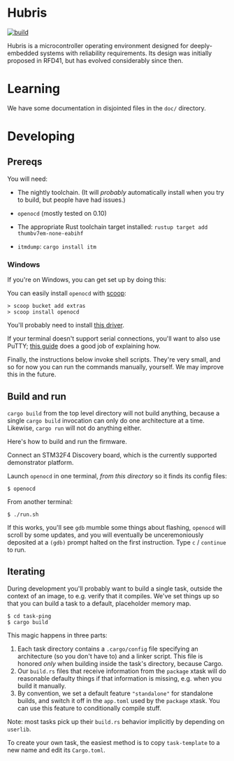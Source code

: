 # Hubris

[![build](https://github.com/oxidecomputer/hubris/workflows/build/badge.svg)](https://github.com/oxidecomputer/hubris/actions?query=workflow%3Abuild)

Hubris is a microcontroller operating environment designed for deeply-embedded
systems with reliability requirements. Its design was initially proposed in
RFD41, but has evolved considerably since then.

# Learning

We have some documentation in disjointed files in the `doc/` directory.

# Developing

## Prereqs

You will need:

- The nightly toolchain. (It will *probably* automatically install when you try
  to build, but people have had issues.)

- `openocd` (mostly tested on 0.10)

- The appropriate Rust toolchain target installed: `rustup target add
  thumbv7em-none-eabihf`

- `itmdump`: `cargo install itm`

### Windows

If you're on Windows, you can get set up by doing this:

You can easily install `openocd` with [scoop](https://scoop.sh/):

```console
> scoop bucket add extras
> scoop install openocd
```

You'll probably need to install [this
driver](https://www.st.com/en/development-tools/stsw-link009.html).

If your terminal doesn't support serial connections, you'll want to also use
PuTTY; [this guide](https://pbxbook.com/voip/sputty.html) does a good job of
explaining how.

Finally, the instructions below invoke shell scripts. They're very small, and
so for now you can run the commands manually, yourself. We may improve this
in the future.

## Build and run

`cargo build` from the top level directory will not build anything, because a
single `cargo build` invocation can only do one architecture at a time.
Likewise, `cargo run` will not do anything either.

Here's how to build and run the firmware.

Connect an STM32F4 Discovery board, which is the currently supported
demonstrator platform.

Launch `openocd` in one terminal, *from this directory* so it finds its config
files:

```shell
$ openocd
```

From another terminal:

```shell
$ ./run.sh
```

If this works, you'll see `gdb` mumble some things about flashing, `openocd`
will scroll by some updates, and you will eventually be unceremoniously
deposited at a `(gdb)` prompt halted on the first instruction. Type `c` /
`continue` to run.

## Iterating

During development you'll probably want to build a single task, outside the
context of an image, to e.g. verify that it compiles. We've set things up so
that you can build a task to a default, placeholder memory map.

```shell
$ cd task-ping
$ cargo build
```

This magic happens in three parts:

1. Each task directory contains a `.cargo/config` file specifying an
   architecture (so you don't have to) and a linker script. This file is honored
   *only* when building inside the task's directory, because Cargo.
2. Our `build.rs` files that receive information from the `package` xtask will do
   reasonable defaulty things if that information is missing, e.g. when you
   build it manually.
3. By convention, we set a default feature `"standalone"` for standalone builds,
   and switch it off in the `app.toml` used by the `package` xtask. You can use this
   feature to conditionally compile stuff.

Note: most tasks pick up their `build.rs` behavior implicitly by depending on
`userlib`.

To create your own task, the easiest method is to copy `task-template` to a new
name and edit its `Cargo.toml`.
